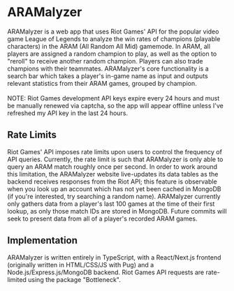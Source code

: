 # ARAMalyzer

ARAMalyzer is a web app that uses Riot Games' API for the popular video game League of Legends to analyze the win rates of champions (playable characters) in the ARAM (All Random All Mid) gamemode.
In ARAM, all players are assigned a random champion to play, as well as the option to "reroll" to receive another random champion. Players can also trade champions with their teammates.
ARAMalyzer's core functionality is a search bar which takes a player's in-game name as input and outputs relevant statistics from their ARAM games, grouped by champion.
<br /><br />
NOTE: Riot Games development API keys expire every 24 hours and must be manually renewed via captcha, so the app will appear offline unless I've refreshed my API key in the last 24 hours.

## Rate Limits

Riot Games' API imposes rate limits upon users to control the frequency of API queries. Currently, the rate limit is such that ARAMalyzer is only able to query an ARAM match roughly once per second.
In order to work around this limitation, the ARAMalyzer website live-updates its data tables as the backend receives responses from the Riot API; this feature is observable when you look up an account which has not yet been cached in MongoDB (if you're interested, try searching a random name).
ARAMalyzer currently only gathers data from a player's last 100 games at the time of their first lookup, as only those match IDs are stored in MongoDB.
Future commits will seek to present data from all of a player's recorded ARAM games.

## Implementation

ARAMalyzer is written entirely in TypeScript, with a React/Next.js frontend (originally written in HTML/CSS/JS with Pug) and a Node.js/Express.js/MongoDB backend.
Riot Games API requests are rate-limited using the package "Bottleneck".
